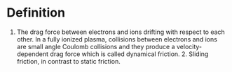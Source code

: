 # Definition

1.  The drag force between electrons and ions drifting with respect to
    each other. In a fully ionized plasma, collisions between electrons
    and ions are small angle Coulomb collisions and they produce a
    velocity-dependent drag force which is called dynamical friction. 2.
    Sliding friction, in contrast to static friction.
